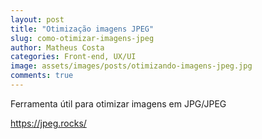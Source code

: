```yaml
---
layout: post
title: "Otimização imagens JPEG"
slug: como-otimizar-imagens-jpeg
author: Matheus Costa
categories: Front-end, UX/UI
image: assets/images/posts/otimizando-imagens-jpeg.jpg
comments: true
---
```


Ferramenta útil para otimizar imagens em JPG/JPEG

<a href="https://jpeg.rocks/" rel="noopener noreferrer">https://jpeg.rocks/</a>
